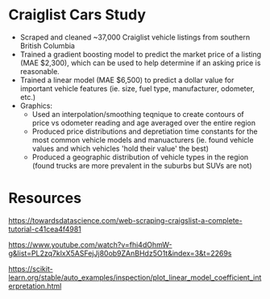 # Craiglist Cars Study

- Scraped and cleaned ~37,000 Craiglist vehicle listings from southern British Columbia
- Trained a gradient boosting model to predict the market price of a listing (MAE $2,300), which can be used to help determine if an asking price is reasonable.
- Trained a linear model (MAE $6,500) to predict a dollar value for important vehicle features (ie. size, fuel type, manufacturer, odometer, etc.)
- Graphics:
  - Used an interpolation/smoothing teqnique to create contours of price vs odometer reading and age averaged over the entire region
  - Produced price distributions and depretiation time constants for the most common vehicle models and manuacturers (ie. found vehicle values and which vehicles 'hold their value' the best)
  - Produced a geographic distribution of vehicle types in the region (found trucks are more prevalent in the suburbs but SUVs are not)

# Resources

https://towardsdatascience.com/web-scraping-craigslist-a-complete-tutorial-c41cea4f4981

https://www.youtube.com/watch?v=fhi4dOhmW-g&list=PL2zq7klxX5ASFejJj80ob9ZAnBHdz5O1t&index=3&t=2269s

https://scikit-learn.org/stable/auto_examples/inspection/plot_linear_model_coefficient_interpretation.html
